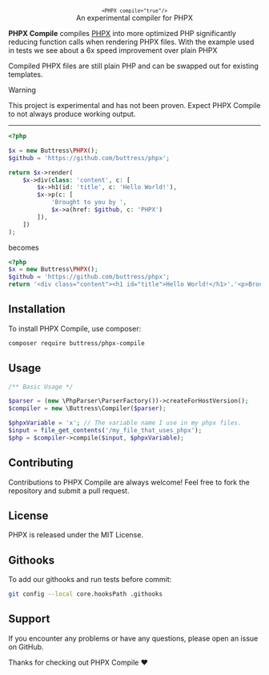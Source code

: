 <p align="center">
    <sup><code lang="html">&lt;PHPX compile="true"/&gt;</code></sup><br>
    An experimental compiler for PHPX
</p>

**PHPX Compile** compiles [PHPX](https://github.com/buttress/phpx) into more optimized PHP significantly reducing function
calls when rendering PHPX files. With the example used in tests we see about a 6x speed improvement over plain PHPX

Compiled PHPX files are still plain PHP and can be swapped out for existing templates.

> [!warning]
> This project is experimental and has not been proven. Expect PHPX Compile to not always produce working output.

---

```php
<?php

$x = new Buttress\PHPX();
$github = 'https://github.com/buttress/phpx';

return $x->render(
    $x->div(class: 'content', c: [
        $x->h1(id: 'title', c: 'Hello World!'),
        $x->p(c: [
            'Brought to you by ',
            $x->a(href: $github, c: 'PHPX')
        ]),
    ])
);
```

becomes

```php
<?php
$x = new Buttress\PHPX();
$github = 'https://github.com/buttress/phpx';
return '<div class="content"><h1 id="title">Hello World!</h1>'.'<p>Brought to you by '.'<a href="'.htmlspecialchars($github, 50).'">PHPX</a>'.'</p>'.'</div>';
```

## Installation

To install PHPX Compile, use composer:

```bash
composer require buttress/phpx-compile
```

## Usage

```php
/** Basic Usage */

$parser = (new \PhpParser\ParserFactory())->createForHostVersion();
$compiler = new \Buttress\Compiler($parser);

$phpxVariable = 'x'; // The variable name I use in my phpx files.
$input = file_get_contents('/my_file_that_uses_phpx');
$php = $compiler->compile($input, $phpxVariable);
```

## Contributing

Contributions to PHPX Compile are always welcome! Feel free to fork the repository and submit a pull request.

## License

PHPX is released under the MIT License.

## Githooks
To add our githooks and run tests before commit:
```bash
git config --local core.hooksPath .githooks
```

## Support

If you encounter any problems or have any questions, please open an issue on GitHub.

Thanks for checking out PHPX Compile ❤️